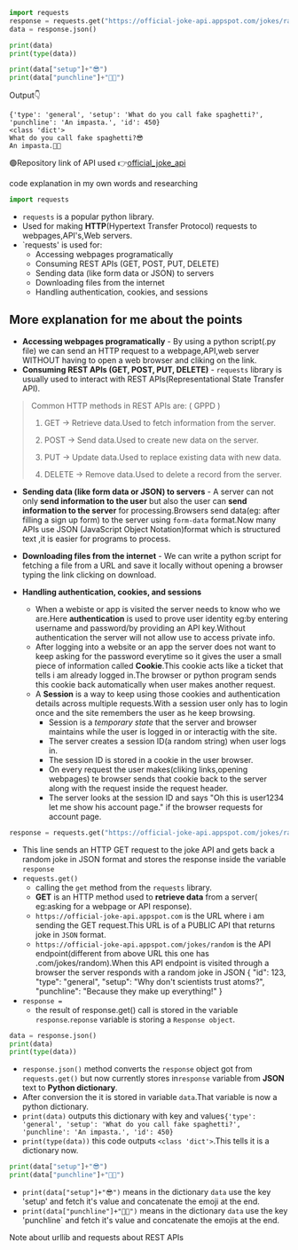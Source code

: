```python
import requests
response = requests.get("https://official-joke-api.appspot.com/jokes/random")
data = response.json()

print(data)
print(type(data))

print(data["setup"]+"😎")
print(data["punchline"]+"🤣😂")
```  
Output👇
``` 
{'type': 'general', 'setup': 'What do you call fake spaghetti?', 'punchline': 'An impasta.', 'id': 450}
<class 'dict'>
What do you call fake spaghetti?😎
An impasta.🤣😂
```

🟢Repository link of API used 👉[official_joke_api](https://github.com/15Dkatz/official_joke_api?ref=freepublicapis.com) 

code explanation in my own words and researching

```python
import requests
```
- `requests` is a popular python library.
- Used for making **HTTP**(Hypertext Transfer Protocol) requests to webpages,API's,Web servers.
- `requests' is used for:
    - Accessing webpages programatically
    - Consuming REST APIs (GET, POST, PUT, DELETE)
    - Sending data (like form data or JSON) to servers
    - Downloading files from the internet
    - Handling authentication, cookies, and sessions

## More explanation for me about the points  
- **Accessing webpages programatically** - By using a python script(.py file) we can send an HTTP request to a webpage,API,web server WITHOUT having to open a web browser and cliking on the link.  
- **Consuming REST APIs (GET, POST, PUT, DELETE)** - `requests` library is usually used to interact with REST APIs(Representational State Transfer API).  

>Common HTTP methods in REST APIs are: ( GPPD )
>1. GET -> Retrieve data.Used to fetch information from the server.  
>
>2. POST -> Send data.Used to create new data on the server.  
>
>3. PUT -> Update data.Used to replace existing data with new data.  
>
>4. DELETE -> Remove data.Used to delete a record from the server.

- **Sending data (like form data or JSON) to servers** - A server can not only **send information to the user** but also the user can **send information to the server** for processing.Browsers send data(eg: after filling a sign up form) to the server using `form-data` format.Now many APIs use JSON (JavaScript Object Notation)format which is structured text ,it is easier for programs to process.

- **Downloading files from the internet** - We can write a python script for fetching a file from a URL and save it locally without opening a browser typing the link clicking on download.

- **Handling authentication, cookies, and sessions**
    - When a webiste or app is visited the server needs to know who we are.Here **authentication** is used to prove user identity eg:by entering username and password/by providing an API key.Without authentication the server will not allow  use to access private info.
    - After logging into a website or an app the server does not want to keep asking for the password everytime so it gives the user a small piece of information called **Cookie**.This cookie acts like a ticket that tells i am already logged in.The browser or python program sends this cookie back automatically when  user makes another request.
    - A **Session** is a way to keep using those cookies and authentication details across multiple requests.With a session user only has to login once and the site remembers the user as he keep browsing.
        - Session is a _temporary state_ that the server and browser maintains while the user is logged in or interactig with the site.
        - The server creates a session ID(a random string) when user logs in.
        - The session ID is stored in a cookie in the user browser.
        - On every request the user makes(cliking links,opening webpages) te browser sends that cookie back to the server along with the request inside the request header.
        - The server looks at the session ID and says "Oh this is user1234 let me show his account page." if the browser requests for account page. 
```python
response = requests.get("https://official-joke-api.appspot.com/jokes/random")
```
- This line sends an HTTP GET request to the joke API and gets back a random joke in JSON format and stores the response inside the variable `response`
- `requests.get()` 
    - calling the `get` method from the `requests` library.
    - **GET** is an HTTP method used to __retrieve data__ from a server( eg:asking for a webpage or API response).
    - `https://official-joke-api.appspot.com` is the URL where i am  sending the GET request.This URL is of a PUBLIC API that returns joke in `JSON` format.
    - `https://official-joke-api.appspot.com/jokes/random` is the API endpoint(different from above URL this one has .com/jokes/random).When this API endpoint is visited through a browser the server responds with a random joke in JSON {
  "id": 123,
  "type": "general",
  "setup": "Why don't scientists trust atoms?",
  "punchline": "Because they make up everything!"
}  
- `response = `
    - the result of response.get() call is stored in the variable `response`.`reponse` variable is  storing a `Response object`.

```python
data = response.json()
print(data)
print(type(data))
```
- `response.json()` method converts the `response` object got from `requests.get()` but now currently stores in`response` variable from **JSON** text to **Python dictionary**.
- After conversion the it is stored in variable `data`.That variable is now a python dictionary.
- `print(data)` outputs this dictionary with key and values`{'type': 'general', 'setup': 'What do you call fake spaghetti?', 'punchline': 'An impasta.', 'id': 450}`
- `print(type(data))` this code outputs `<class 'dict'>`.This tells it is a dictionary now.

```python
print(data["setup"]+"😎")
print(data["punchline"]+"🤣😂")
```
- `print(data["setup"]+"😎")` means in the dictionary `data` use the key 'setup' and fetch it's value and concatenate the emoji at the end.
- `print(data["punchline"]+"🤣😂")` means in the dictionary `data` use the key 'punchline` and fetch it's value and concatenate the emojis at the end.

Note
about urllib and requests
about REST APIs